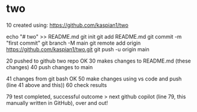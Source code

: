 # two

10 created using: https://github.com/kaspian1/two

echo "# two" >> README.md
git init
git add README.md
git commit -m "first commit"
git branch -M main
git remote add origin https://github.com/kaspian1/two.git
git push -u origin main

20 pushed to github two repo OK
30 makes changes to README.md (these changes)
40 push changes to main

41 changes from git bash OK
50 make changes using vs code and push (line 41 above and this))
60 check results

79 test completed, successful outcome > next github copilot (line 79, this manually written in GitHub), over and out!
